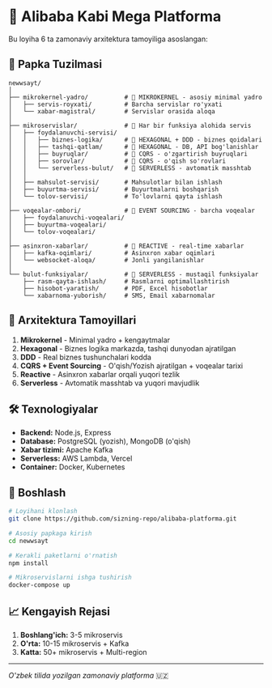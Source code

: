 # 🚀 Alibaba Kabi Mega Platforma

Bu loyiha 6 ta zamonaviy arxitektura tamoyiliga asoslangan:

## 📁 Papka Tuzilmasi

```
newwsayt/
│
├── mikrokernel-yadro/          # 🔹 MIKROKERNEL - asosiy minimal yadro
│   ├── servis-royxati/         # Barcha servislar ro'yxati
│   └── xabar-magistral/        # Servislar orasida aloqa
│
├── mikroservislar/             # 🔹 Har bir funksiya alohida servis
│   ├── foydalanuvchi-servisi/
│   │   ├── biznes-logika/      # 🔸 HEXAGONAL + DDD - biznes qoidalari
│   │   ├── tashqi-qatlam/      # 🔸 HEXAGONAL - DB, API bog'lanishlar
│   │   ├── buyruqlar/          # 🔸 CQRS - o'zgartirish buyruqlari
│   │   ├── sorovlar/           # 🔸 CQRS - o'qish so'rovlari
│   │   └── serverless-bulut/   # 🔸 SERVERLESS - avtomatik masshtab
│   │
│   ├── mahsulot-servisi/       # Mahsulotlar bilan ishlash
│   ├── buyurtma-servisi/       # Buyurtmalarni boshqarish
│   └── tolov-servisi/          # To'lovlarni qayta ishlash
│
├── voqealar-ombori/            # 🔸 EVENT SOURCING - barcha voqealar
│   ├── foydalanuvchi-voqealari/
│   ├── buyurtma-voqealari/
│   └── tolov-voqealari/
│
├── asinxron-xabarlar/          # 🔸 REACTIVE - real-time xabarlar
│   ├── kafka-oqimlari/         # Asinxron xabar oqimlari
│   └── websocket-aloqa/        # Jonli yangilanishlar
│
└── bulut-funksiyalar/          # 🔸 SERVERLESS - mustaqil funksiyalar
    ├── rasm-qayta-ishlash/     # Rasmlarni optimallashtirish
    ├── hisobot-yaratish/       # PDF, Excel hisobotlar
    └── xabarnoma-yuborish/     # SMS, Email xabarnomalar
```

## 🎯 Arxitektura Tamoyillari

1. **Mikrokernel** - Minimal yadro + kengaytmalar
2. **Hexagonal** - Biznes logika markazda, tashqi dunyodan ajratilgan
3. **DDD** - Real biznes tushunchalari kodda
4. **CQRS + Event Sourcing** - O'qish/Yozish ajratilgan + voqealar tarixi
5. **Reactive** - Asinxron xabarlar orqali yuqori tezlik
6. **Serverless** - Avtomatik masshtab va yuqori mavjudlik

## 🛠️ Texnologiyalar

- **Backend:** Node.js, Express
- **Database:** PostgreSQL (yozish), MongoDB (o'qish)
- **Xabar tizimi:** Apache Kafka
- **Serverless:** AWS Lambda, Vercel
- **Container:** Docker, Kubernetes

## 🚀 Boshlash

```bash
# Loyihani klonlash
git clone https://github.com/sizning-repo/alibaba-platforma.git

# Asosiy papkaga kirish
cd newwsayt

# Kerakli paketlarni o'rnatish
npm install

# Mikroservislarni ishga tushirish
docker-compose up
```

## 📈 Kengayish Rejasi

1. **Boshlang'ich:** 3-5 mikroservis
2. **O'rta:** 10-15 mikroservis + Kafka
3. **Katta:** 50+ mikroservis + Multi-region

---
*O'zbek tilida yozilgan zamonaviy platforma* 🇺🇿 